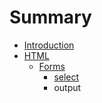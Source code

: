 # Summary

* [Introduction](README.md)
* [HTML](Book/html.md)
   * [Forms](Book/Forms/forms.md)
       * [select](Book/Forms/select.md)
       * output

